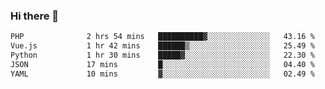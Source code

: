 ### Hi there 👋

<!--START_SECTION:waka-->

```txt
PHP              2 hrs 54 mins   ██████████▓░░░░░░░░░░░░░░   43.16 %
Vue.js           1 hr 42 mins    ██████▒░░░░░░░░░░░░░░░░░░   25.49 %
Python           1 hr 30 mins    █████▓░░░░░░░░░░░░░░░░░░░   22.30 %
JSON             17 mins         █░░░░░░░░░░░░░░░░░░░░░░░░   04.40 %
YAML             10 mins         ▓░░░░░░░░░░░░░░░░░░░░░░░░   02.49 %
```

<!--END_SECTION:waka-->

<!--
**Jonas-VanHaeken/Jonas-VanHaeken** is a ✨ _special_ ✨ repository because its `README.md` (this file) appears on your GitHub profile.

Here are some ideas to get you started:

- 🔭 I’m currently working on ...
- 🌱 I’m currently learning ...
- 👯 I’m looking to collaborate on ...
- 🤔 I’m looking for help with ...
- 💬 Ask me about ...
- 📫 How to reach me: ...
- 😄 Pronouns: ...
- ⚡ Fun fact: ...
-->
